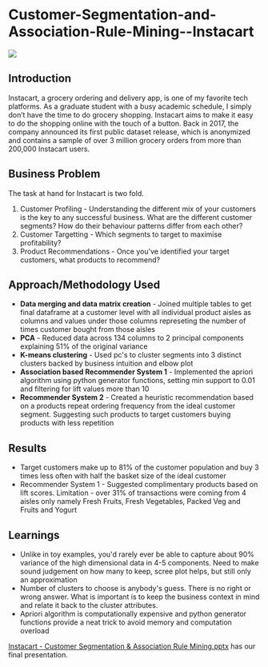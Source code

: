 # Customer-Segmentation-and-Association-Rule-Mining--Instacart
![](https://datamathstat.files.wordpress.com/2018/02/untitled.png?w=1178)

## Introduction
Instacart, a grocery ordering and delivery app, is one of my favorite tech platforms. As a graduate student with a busy academic schedule, I simply don’t have the time to do grocery shopping. Instacart aims to make it easy to do the shopping online with the touch of a button.
Back in 2017, the company announced its first public dataset release, which is anonymized and contains a sample of over 3 million grocery orders from more than 200,000 Instacart users. 

## Business Problem
The task at hand for Instacart is two fold.
1. Customer Profiling - Understanding the different mix of your customers is the key to any successful business. What are the different customer segments? How do their behaviour patterns differ from each other? 
2. Customer Targetting - Which segments to target to maximise profitability?
3. Product Recommendations - Once you've identified your target customers, what products to recommend?

## Approach/Methodology Used
* **Data merging and data matrix creation** - Joined multiple tables to get final dataframe at a customer level with all individual product aisles as columns and values under those columns represeting the number of times customer bought from those aisles
* **PCA** - Reduced data across 134 columns to 2 principal components explaining 51% of the original variance
* **K-means clustering** - Used pc's to cluster segments into 3 distinct clusters backed by business intuition and elbow plot
* **Association based Recommender System 1** - Implemented the apriori algorithm using python generator functions, setting min support to 0.01 and filtering for lift values more than 10
* **Recommender System 2** - Created a heuristic recommendation based on a products repeat ordering frequency from the ideal customer segment. Suggesting such products to target customers buying products with less repetition

## Results
* Target customers make up to 81% of the customer population and buy 3 times less often with half the basket size of the ideal customer
* Recommender System 1 - Suggested complimentary products based on lift scores. Limitation - over 31% of transactions were coming from 4 aisles only namely Fresh Fruits, Fresh Vegetables, Packed Veg and Fruits and Yogurt

## Learnings
* Unlike in toy examples, you'd rarely ever be able to capture about 90% variance of the high dimensional data in 4-5 components. Need to make sound judgement on how many to keep, scree plot helps, but still only an approximation
* Number of clusters to choose is anybody's guess. There is no right or wrong answer. What is important is to keep the business context in mind and relate it back to the cluster attributes.
* Apriori algorithm is computationally expensive and python generator functions provide a neat trick to avoid memory and computation overload

[Instacart - Customer Segmentation & Association Rule Mining.pptx](https://github.com/anshikaahuja/Customer-Segmentation-and-Association-Rule-Mining--Instacart/blob/master/Instacart%20-%20Customer%20Segmentation%20%26%20Association%20Rule%20Mining.pptx) has our final presentation.
